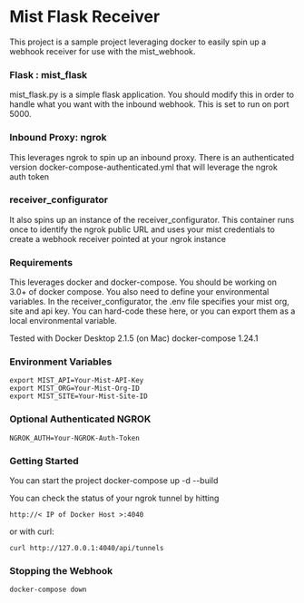 # Mist Flask Receiver
This project is a sample project leveraging docker to easily spin up a webhook receiver for use with the mist_webhook.

### Flask : mist_flask
mist_flask.py is a simple flask application.  You should modify this in order to handle what you want with the inbound webhook.  This is set to run on port 5000.

### Inbound Proxy: ngrok
This leverages ngrok to spin up an inbound proxy.
There is an authenticated version docker-compose-authenticated.yml that will leverage the ngrok auth token

### receiver_configurator
It also spins up an instance of the receiver_configurator.  This container runs once to identify the ngrok public URL and uses your mist credentials to create a webhook receiver pointed at your ngrok instance

### Requirements
This leverages docker and docker-compose.  You should be working on 3.0+ of docker compose.
You also need to define your environmental variables.  In the receiver_configurator, the .env file specifies your mist org, site and api key.  You can hard-code these here, or you can export them as a local environmental variable.

Tested with
Docker Desktop 2.1.5 (on Mac)
docker-compose 1.24.1

### Environment Variables

    export MIST_API=Your-Mist-API-Key
    export MIST_ORG=Your-Mist-Org-ID
    export MIST_SITE=Your-Mist-Site-ID
 
 ### Optional Authenticated NGROK
 
    NGROK_AUTH=Your-NGROK-Auth-Token

### Getting Started
You can start the project
    docker-compose up -d --build

You can check the status of your ngrok tunnel by hitting 

    http://< IP of Docker Host >:4040

or with curl:

    curl http://127.0.0.1:4040/api/tunnels
    
 ### Stopping the Webhook
 
    docker-compose down

